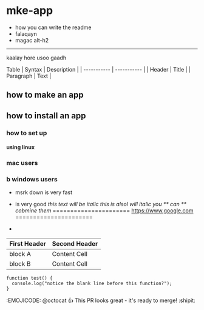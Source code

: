 # mke-app
  * how you can write the readme 
 * falaqayn
 * magac 
 alt-h2
 ------
<p> kaalay hore usoo gaadh </p>
<p>Table	| Syntax | Description |
| ----------- | ----------- |
| Header | Title |
| Paragraph | Text |</p>

## how to make an app
## how to install an app
### how to set up 

#### using linux
### mac users
### b windows users
* msrk down is very fast
* is very good
*this text will be italic*
_this is alsol will italic_
*you ** can ** cobmine them*
======================
https://www.google.com
======================

* 

| First Header  | Second Header |
| ------------- | ------------- |
| block A       | Content Cell  |
| block B       | Content Cell  |

```
function test() {
  console.log("notice the blank line before this function?");
}
```
:EMOJICODE: 
@octocat :+1: This PR looks great - it's ready to merge! :shipit:

 
